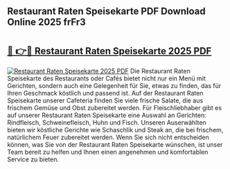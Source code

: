 ## Restaurant Raten Speisekarte PDF Download Online 2025 frFr3

# <h2><a href="http://gc9cc4.nevu.top/?p=Restaurant+Raten+Speisekarte">🔗 👉🔴 Restaurant Raten Speisekarte 2025 PDF</a></h2>

[![Restaurant Raten Speisekarte 2025 PDF](https://i.imgur.com/dBaPXMq.png)](http://gc9cc4.nevu.top/?p=Restaurant+Raten+Speisekarte)
Die Restaurant Raten Speisekarte des Restaurants oder Cafés bietet nicht nur ein Menü mit Gerichten, sondern auch eine Gelegenheit für Sie, etwas zu finden, das für Ihren Geschmack köstlich und passend ist. Auf der Restaurant Raten Speisekarte unserer Cafeteria finden Sie viele frische Salate, die aus frischem Gemüse und Obst zubereitet werden. Für Fleischliebhaber gibt es auf unserer Restaurant Raten Speisekarte eine Auswahl an Gerichten: Rindfleisch, Schweinefleisch, Huhn und Fisch. Unseren Auserwählten bieten wir köstliche Gerichte wie Schaschlik und Steak an, die bei frischem, natürlichem Feuer zubereitet werden. Wenn Sie sich nicht entscheiden können, was Sie von der Restaurant Raten Speisekarte wünschen, ist unser Team bereit zu helfen und Ihnen einen angenehmen und komfortablen Service zu bieten.
